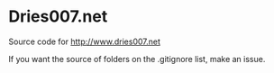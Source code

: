 Dries007.net
============

Source code for http://www.dries007.net

If you want the source of folders on the .gitignore list, make an issue.